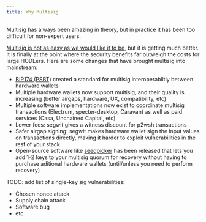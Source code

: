 ```yaml
---
title: Why Multisig
---
```


Multisig has always been amazing in theory, but in practice it has been too difficult for non-expert users.

[Multisig is not as easy as we would like it to be](https://medium.com/shiftcrypto/the-pitfalls-of-multisig-when-using-hardware-wallets-9b0e98e4c19c), but it is getting much better.
It is finally at the point where the security benefits far outweigh the costs for large HODLers.
Here are some changes that have brought multisig into mainstream:
* [BIP174 (PSBT)](https://github.com/bitcoin/bips/blob/master/bip-0174.mediawiki) created a standard for multisig interoperabiltiy between hardware wallets
* Multiple hardware wallets now support multisig, and their quality is increasing (better airgaps, hardware, UX, compatibility, etc)
* Multiple software implementations now exist to coordinate multisig transactions (Electrum, specter-desktop, Caravan) as well as paid services (Casa, Unchained Capital, etc)
* Lower fees: segwit gives a witness discount for p2wsh transactions
* Safer airgap signing: segwit makes hardware wallet sign the input values on transactions directly, making it harder to exploit vulnerabilities in the rest of your stack
* Open-source software like [seedpicker](http://seedpicker.net/) has been released that lets you add 1-2 keys to your multisig quorum for recovery without having to purchase aditional hardware wallets (until/unless you need to perform recovery)

TODO: add list of single-key sig vulnerabilities:
* Chosen nonce attack
* Supply chain attack
* Software bug
* etc
